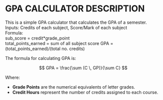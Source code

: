 # GPA CALCULATOR DESCRIPTION
This is a simple GPA calculator that calculates the GPA of a semester. <br>
Inputs: Credits of each  subject, Score/Mark of each subject <br>
Formula:  <br>
sub_score = credit*grade_point <br>
total_points_earned = sum of all subject score
GPA = (total_points_earned)/(total  no. credits)  <br>

The formula for calculating GPA is:

$$
GPA = \frac{\sum (C \, GP)}{\sum C}
$$

Where:
- **Grade Points** are the numerical equivalents of letter grades.
- **Credit Hours** represent the number of credits assigned to each course.
